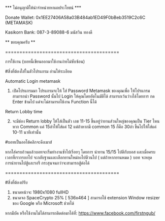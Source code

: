 *** ไม่อนุญาติให้นำจำหน่ายหาผลประโยชน์ ***

Donate Wallet: 0x1EE27406A58a03B484ab1ED49F0bBeb3519C2c6C (METAMASK)

Kasikorn Bank: 087-3-89088-6 มนัสวิน ทองดี

** ขอบคุณครับ **


========================================

การใช้งาน (บอทนี้เขียนออกมาใช้งานง่ายไม่ซับซ้อน)


#สิ่งที่ต้องใส่ในตัวโปรแกรม อ่านให้ระเอียด


Automatic Login metamask


1. เปิดโปรแกรมมา โปรแกรมจะให้ ใส่ Password Metamask ของคุณเพื่อ ให้โปรแกรม สามารถนำ Password นั้นไป Login ให้คุณโดยอัตโนมัติได้ 
สามารถเว้นว่างได้โดยการ กด Enter ข้ามไป แต่จะไม่สามารถใช้งาน Function นี้ได้


Return Lobby time


2. จะมีช่อง Return lobby ให้ใส่เป็นตัว เลข 11-15 ขึ้นอยู่ว่ายานส่วนใหญ่ของคุณเป็น Tier ไหน หาก Common แค่ 15ลำให้ใส่แค่ 12 แต่ถ้าหากมี common
15 ก็คือ 30ลำ ขึ้นไปให้ใส่แค่ 10-11 นาทีเท่านั้น


#บอทเป็นออโต้คลิกจะดึงเมาส์


หากใส่ครบถ้วนแล้วบอทจะเริ่มทำงานซํ้าไปเริ่อยๆ โดยการ นำยาน 15/15 ไปตีกับบอส และเมื่อครบเวลาที่เรากรอกไป จะกลับฐานและเลือกยานใหม่ลงไปตีวนไป ( แต่ถ้าหากยานหมด )
บอท จะหยุดการนำยานไปสู้และรอรี กระสุนจนกว่าจะสามารถสู้ต่อได้


========================================


#สิ่งที่ต้องปรับ


1. ขนาดหน้าจะ 1980x1080 fullHD
2. ขนาดจอ SpaceCrypto 25% [ 536x464 ] สามารถใช้ extension Window resizer ของ Google หรือ Microsoft ช่วยได้


หากมีบัค หรือใช้งานไม่ได้สามารถติดต่อมาได้ที่:
https://www.facebook.com/firstngub/
